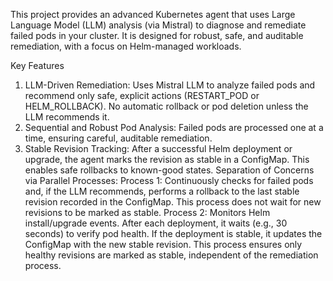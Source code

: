 This project provides an advanced Kubernetes agent that uses Large Language Model (LLM) analysis (via Mistral) to diagnose and remediate failed pods in your cluster. 
It is designed for robust, safe, and auditable remediation, with a focus on Helm-managed workloads.

Key Features
1. LLM-Driven Remediation: Uses Mistral LLM to analyze failed pods and recommend only safe, explicit actions (RESTART_POD or HELM_ROLLBACK). No automatic rollback or pod deletion unless the LLM recommends it.
2. Sequential and Robust Pod Analysis: Failed pods are processed one at a time, ensuring careful, auditable remediation.
3. Stable Revision Tracking: After a successful Helm deployment or upgrade, the agent marks the revision as stable in a ConfigMap. This enables safe rollbacks to known-good states.
Separation of Concerns via Parallel Processes:
Process 1: Continuously checks for failed pods and, if the LLM recommends, performs a rollback to the last stable revision recorded in the ConfigMap. This process does not wait for new revisions to be marked as stable.
Process 2: Monitors Helm install/upgrade events. After each deployment, it waits (e.g., 30 seconds) to verify pod health. If the deployment is stable, it updates the ConfigMap with the new stable revision.
This process ensures only healthy revisions are marked as stable, independent of the remediation process.


